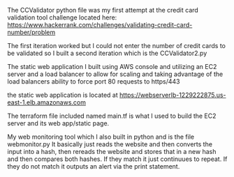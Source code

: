 The CCValidator python file was my first attempt at the credit card validation tool challenge located here: https://www.hackerrank.com/challenges/validating-credit-card-number/problem

The first iteration worked but I could not enter the number of credit cards to be validated so I built a second iteration which is the CCValidator2.py


The static web application I built using AWS console and utilizing an EC2 server and a load balancer to allow for scaling and taking advantage of the load balancers ability to force port 80 requests to https/443

the static web application is located at https://webserverlb-1229222875.us-east-1.elb.amazonaws.com

The terraform file included named main.tf is what I used to build the EC2 server and its web app/static page.

My web monitoring tool which I also built in python and is the file webmonitor.py It basically just reads the website and then converts the input into a hash, then rereads the website and stores that in a new hash and then compares both hashes. If they match it just continuues to repeat. If they do not match it outputs an alert via the print statement.
